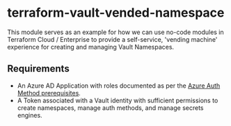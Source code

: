 # terraform-vault-vended-namespace

This module serves as an example for how we can use no-code modules in Terraform Cloud / Enterprise to provide a self-service, 'vending machine' experience for creating and managing Vault Namespaces.

## Requirements

* An Azure AD Application with roles documented as per the [Azure Auth Method prerequisites](https://developer.hashicorp.com/vault/docs/auth/azure#prerequisites).
* A Token associated with a Vault identity with sufficient permissions to create namespaces, manage auth methods, and manage secrets engines.
